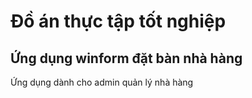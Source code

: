 # Đồ án thực tập tốt nghiệp
## Ứng dụng winform đặt bàn nhà hàng
Ứng dụng dành cho admin quản lý nhà hàng
